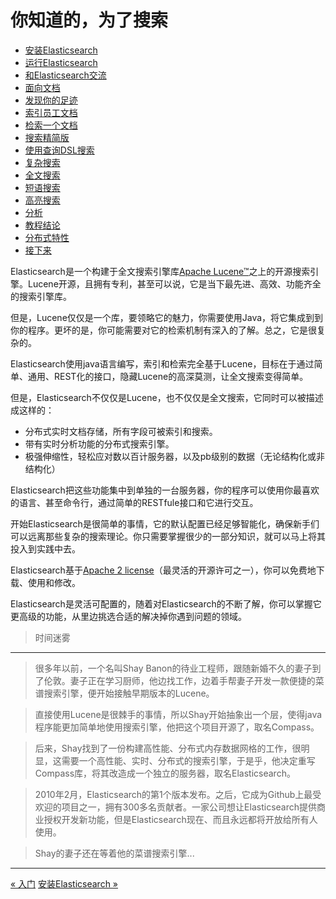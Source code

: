 
你知道的，为了搜索
===============

* [安装Elasticsearch](installing-elasticsearch.md)
* [运行Elasticsearch](running-elasticsearch.md)
* [和Elasticsearch交流](talking-to-elasticsearch.md)
* [面向文档](document-oriented.md)
* [发现你的足迹](finding-your-feet.md)
* [索引员工文档](indexing-employee-documents.md)
* [检索一个文档](retrieving-a-document.md)
* [搜索精简版](search-lite.md)
* [使用查询DSL搜索](search-with-query-dsl.md)
* [复杂搜索](more-complicated-searches.md)
* [全文搜索](full-text-search.md)
* [短语搜索](phrase-search.md)
* [高亮搜索](highlighting-our-searches.md)
* [分析](analytics.md)
* [教程结论](tutorial-conclusion.md)
* [分布式特性](distributed-nature.md)
* [接下来](next-steps.md)

Elasticsearch是一个构建于全文搜索引擎库[Apache Lucene™](https://lucene.apache.org/core/)之上的开源搜索引擎。Lucene开源，且拥有专利，甚至可以说，它是当下最先进、高效、功能齐全的搜索引擎库。

但是，Lucene仅仅是一个库，要领略它的魅力，你需要使用Java，将它集成到到你的程序。更坏的是，你可能需要对它的检索机制有深入的了解。总之，它是很复杂的。

Elasticsearch使用java语言编写，索引和检索完全基于Lucene，目标在于通过简单、通用、REST化的接口，隐藏Lucene的高深莫测，让全文搜索变得简单。

但是，Elasticsearch不仅仅是Lucene，也不仅仅是全文搜索，它同时可以被描述成这样的：

* 分布式实时文档存储，所有字段可被索引和搜索。
* 带有实时分析功能的分布式搜索引擎。
* 极强伸缩性，轻松应对数以百计服务器，以及pb级别的数据（无论结构化或非结构化）

Elasticsearch把这些功能集中到单独的一台服务器，你的程序可以使用你最喜欢的语言、甚至命令行，通过简单的RESTfule接口和它进行交互。

开始Elasticsearch是很简单的事情，它的默认配置已经足够智能化，确保新手们可以远离那些复杂的搜索理论。你只需要掌握很少的一部分知识，就可以马上将其投入到实践中去。

Elasticsearch基于[Apache 2 license](http://www.apache.org/licenses/LICENSE-2.0.html)（最灵活的开源许可之一），你可以免费地下载、使用和修改。

Elasticsearch是灵活可配置的，随着对Elasticsearch的不断了解，你可以掌握它更高级的功能，从里边挑选合适的解决掉你遇到问题的领域。

> 时间迷雾
  ------------------------

>  很多年以前，一个名叫Shay Banon的待业工程师，跟随新婚不久的妻子到了伦敦。妻子正在学习厨师，他边找工作，边着手帮妻子开发一款便捷的菜谱搜索引擎，便开始接触早期版本的Lucene。
  
> 直接使用Lucene是很棘手的事情，所以Shay开始抽象出一个层，使得java程序能更加简单地使用搜索引擎，他把这个项目开源了，取名Compass。
  
> 后来，Shay找到了一份构建高性能、分布式内存数据网格的工作，很明显，这需要一个高性能、实时、分布式的搜索引擎，于是乎，他决定重写Compass库，将其改造成一个独立的服务器，取名Elasticsearch。
  
> 2010年2月，Elasticsearch的第1个版本发布。之后，它成为Github上最受欢迎的项目之一，拥有300多名贡献者。一家公司想让Elasticsearch提供商业授权开发新功能，但是Elasticsearch现在、而且永远都将开放给所有人使用。
  
> Shay的妻子还在等着他的菜谱搜索引擎...


-------------------

[« 入门](../../getting-started/README.MD)   [安装Elasticsearch »](installing-elasticsearch.md)